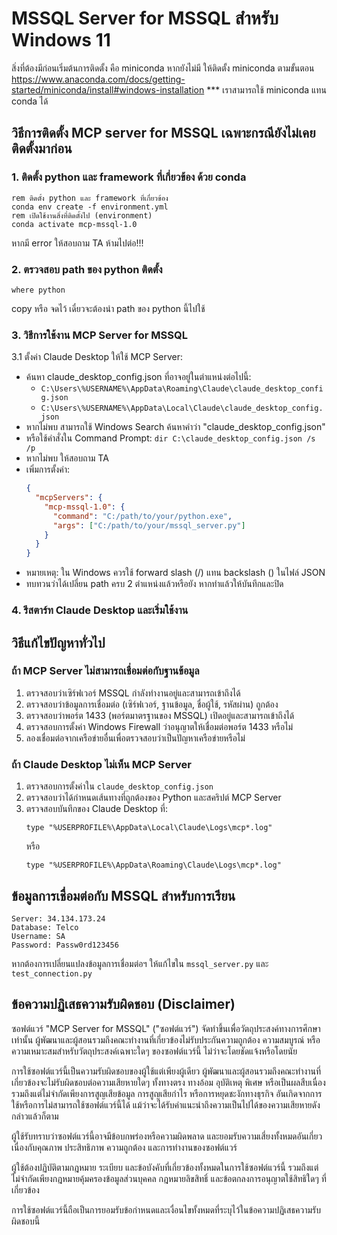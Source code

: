 # MSSQL Server for MSSQL สำหรับ Windows 11

สิ่งที่ต้องมีก่อนเริ่มต้นการติดตั้ง คือ miniconda
หากยังไม่มี ให้ติดตั้ง miniconda ตามขั้นตอน https://www.anaconda.com/docs/getting-started/miniconda/install#windows-installation
*** เราสามารถใช้ miniconda แทน conda ได้

## วิธีการติดตั้ง MCP server for MSSQL เฉพาะกรณียังไม่เคยติดตั้งมาก่อน

### 1. ติดตั้ง python และ framework ที่เกี่ยวข้อง ด้วย conda
```batch
rem ติดตั้ง python และ framework ที่เกี่ยวข้อง
conda env create -f environment.yml
rem เปิดใช้งานสิ่งที่ติดตั้งไป (environment)
conda activate mcp-mssql-1.0
```

หากมี error ให้สอบถาม TA ห้ามไปต่อ!!!

### 2. ตรวจสอบ path ของ python ติดตั้ง
```batch
where python
```

copy หรือ จดไว้ เดี๋ยวจะต้องนำ path ของ python นี้ไปใช้

### 3. วิธีการใช้งาน MCP Server for MSSQL
3.1 ตั้งค่า Claude Desktop ให้ใช้ MCP Server:
   - ค้นหา claude_desktop_config.json ที่อาจอยู่ในตำแหน่งต่อไปนี้:
     - `C:\Users\%USERNAME%\AppData\Roaming\Claude\claude_desktop_config.json`
     - `C:\Users\%USERNAME%\AppData\Local\Claude\claude_desktop_config.json`
   - หากไม่พบ สามารถใช้ Windows Search ค้นหาคำว่า "claude_desktop_config.json"
   - หรือใช้คำสั่งใน Command Prompt: `dir C:\claude_desktop_config.json /s /p`
   - หากไม่พบ ให้สอบถาม TA
   - เพิ่มการตั้งค่า:
     ```json
     {
       "mcpServers": {
         "mcp-mssql-1.0": {
           "command": "C:/path/to/your/python.exe",
           "args": ["C:/path/to/your/mssql_server.py"]
         }
       }
     }
     ```
   - หมายเหตุ: ใน Windows ควรใช้ forward slash (/) แทน backslash (\) ในไฟล์ JSON
   - ทบทวนว่าได้เปลี่ยน path ครบ 2 ตำแหน่งแล้วหรือยัง หากทำแล้วให้บันทึกและปิด

### 4. รีสตาร์ท Claude Desktop และเริ่มใช้งาน

## วิธีแก้ไขปัญหาทั่วไป

### ถ้า MCP Server ไม่สามารถเชื่อมต่อกับฐานข้อมูล

1. ตรวจสอบว่าเซิร์ฟเวอร์ MSSQL กำลังทำงานอยู่และสามารถเข้าถึงได้
2. ตรวจสอบว่าข้อมูลการเชื่อมต่อ (เซิร์ฟเวอร์, ฐานข้อมูล, ชื่อผู้ใช้, รหัสผ่าน) ถูกต้อง
3. ตรวจสอบว่าพอร์ต 1433 (พอร์ตมาตรฐานของ MSSQL) เปิดอยู่และสามารถเข้าถึงได้
4. ตรวจสอบการตั้งค่า Windows Firewall ว่าอนุญาตให้เชื่อมต่อพอร์ต 1433 หรือไม่
5. ลองเชื่อมต่อจากเครือข่ายอื่นเพื่อตรวจสอบว่าเป็นปัญหาเครือข่ายหรือไม่

### ถ้า Claude Desktop ไม่เห็น MCP Server

1. ตรวจสอบการตั้งค่าใน `claude_desktop_config.json`
2. ตรวจสอบว่าได้กำหนดเส้นทางที่ถูกต้องของ Python และสคริปต์ MCP Server
3. ตรวจสอบบันทึกของ Claude Desktop ที่:
   ```batch
   type "%USERPROFILE%\AppData\Local\Claude\Logs\mcp*.log"
   ```
   หรือ
   ```batch
   type "%USERPROFILE%\AppData\Roaming\Claude\Logs\mcp*.log"
   ```

## ข้อมูลการเชื่อมต่อกับ MSSQL สำหรับการเรียน

```
Server: 34.134.173.24
Database: Telco
Username: SA
Password: Passw0rd123456
```

หากต้องการเปลี่ยนแปลงข้อมูลการเชื่อมต่อฯ ให้แก้ไขใน `mssql_server.py` และ `test_connection.py`

## ข้อความปฏิเสธความรับผิดชอบ (Disclaimer)

ซอฟต์แวร์ "MCP Server for MSSQL" ("ซอฟต์แวร์") จัดทำขึ้นเพื่อวัตถุประสงค์ทางการศึกษาเท่านั้น ผู้พัฒนาและผู้สอนรวมถึงคณะทำงานที่เกี่ยวข้องไม่รับประกันความถูกต้อง ความสมบูรณ์ หรือความเหมาะสมสำหรับวัตถุประสงค์เฉพาะใดๆ ของซอฟต์แวร์นี้ ไม่ว่าจะโดยชัดแจ้งหรือโดยนัย

การใช้ซอฟต์แวร์นี้เป็นความรับผิดชอบของผู้ใช้แต่เพียงผู้เดียว ผู้พัฒนาและผู้สอนรวมถึงคณะทำงานที่เกี่ยวข้องจะไม่รับผิดชอบต่อความเสียหายใดๆ ทั้งทางตรง ทางอ้อม อุบัติเหตุ พิเศษ หรือเป็นผลสืบเนื่อง รวมถึงแต่ไม่จำกัดเพียงการสูญเสียข้อมูล การสูญเสียกำไร หรือการหยุดชะงักทางธุรกิจ อันเกิดจากการใช้หรือการไม่สามารถใช้ซอฟต์แวร์นี้ได้ แม้ว่าจะได้รับคำแนะนำถึงความเป็นไปได้ของความเสียหายดังกล่าวแล้วก็ตาม

ผู้ใช้รับทราบว่าซอฟต์แวร์นี้อาจมีข้อบกพร่องหรือความผิดพลาด และยอมรับความเสี่ยงทั้งหมดอันเกี่ยวเนื่องกับคุณภาพ ประสิทธิภาพ ความถูกต้อง และการทำงานของซอฟต์แวร์

ผู้ใช้ต้องปฏิบัติตามกฎหมาย ระเบียบ และข้อบังคับที่เกี่ยวข้องทั้งหมดในการใช้ซอฟต์แวร์นี้ รวมถึงแต่ไม่จำกัดเพียงกฎหมายคุ้มครองข้อมูลส่วนบุคคล กฎหมายลิขสิทธิ์ และข้อตกลงการอนุญาตใช้สิทธิใดๆ ที่เกี่ยวข้อง

การใช้ซอฟต์แวร์นี้ถือเป็นการยอมรับข้อกำหนดและเงื่อนไขทั้งหมดที่ระบุไว้ในข้อความปฏิเสธความรับผิดชอบนี้
